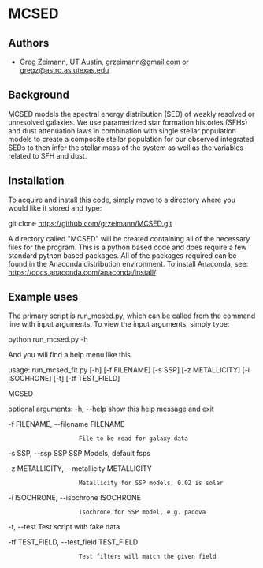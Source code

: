 # MCSED
## Authors

* Greg Zeimann, UT Austin, grzeimann@gmail.com or gregz@astro.as.utexas.edu

## Background
MCSED models the spectral energy distribution (SED) of weakly resolved or unresolved galaxies.  We use parametrized star formation histories (SFHs) and dust attenuation laws in combination with single stellar population models to create a composite stellar population for our observed integrated SEDs to then infer the stellar mass of the system as well as the variables related to SFH and dust.

## Installation
To acquire and install this code, simply move to a directory where you would like it stored and type:

git clone https://github.com/grzeimann/MCSED.git

A directory called "MCSED" will be created containing all of the necessary files for the program.  This is a python based code and does require a few standard python based packages.  All of the packages required can be found in the Anaconda distribution environment.  To install Anaconda, see:
https://docs.anaconda.com/anaconda/install/

## Example uses
The primary script is run_mcsed.py, which can be called from the command line with input arguments.  To view the input arguments, simply type:

python run_mcsed.py -h

And you will find a help menu like this.

usage: run_mcsed_fit.py [-h] [-f FILENAME] [-s SSP] [-z METALLICITY]
                        [-i ISOCHRONE] [-t] [-tf TEST_FIELD]

MCSED

optional arguments:
  -h, --help            show this help message and exit
  
  -f FILENAME, --filename FILENAME
  
                        File to be read for galaxy data
                        
  -s SSP, --ssp SSP     SSP Models, default fsps
  
  -z METALLICITY, --metallicity METALLICITY
  
                        Metallicity for SSP models, 0.02 is solar
                        
  -i ISOCHRONE, --isochrone ISOCHRONE
  
                        Isochrone for SSP model, e.g. padova
                        
  -t, --test            Test script with fake data
  
  -tf TEST_FIELD, --test_field TEST_FIELD
  
                        Test filters will match the given field

